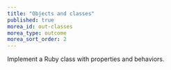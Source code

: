```yaml
---
title: "Objects and classes"
published: true
morea_id: out-classes
morea_type: outcome
morea_sort_order: 2
---
```


Implement a Ruby class with properties and behaviors.
